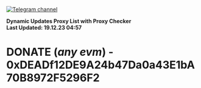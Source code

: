 [![Telegram channel](https://img.shields.io/endpoint?url=https://runkit.io/damiankrawczyk/telegram-badge/branches/master?url=https://t.me/n4z4v0d)](https://t.me/n4z4v0d) 

**Dynamic Updates Proxy List with Proxy Checker**  
**Last Updated: 19.12.23 04:57**

# DONATE (_any evm_) - 0xDEADf12DE9A24b47Da0a43E1bA70B8972F5296F2
